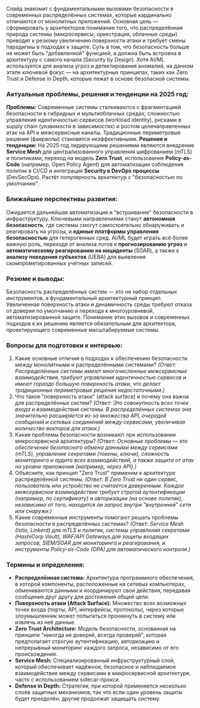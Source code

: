 Слайд знакомит с фундаментальными вызовами безопасности в современных распределённых системах, которые кардинально отличаются от монолитных приложений. Основная цель — сформировать у архитекторов понимание того, что распределённая природа системы (микросервисы, оркестрация, облачные среды) приводит к резкому увеличению поверхности атаки и требует смены парадигмы в подходах к защите. Суть в том, что безопасность больше не может быть "добавленной" функцией, а должна быть встроена в архитектуру с самого начала (Security by Design). Хотя AI/ML используется для анализа угроз и детектирования аномалий, на данном этапе ключевой фокус — на архитектурных принципах, таких как Zero Trust и Defense in Depth, которые лежат в основе безопасной системы.

### **Актуальные проблемы, решения и тенденции на 2025 год:**
**Проблемы:** Современные системы сталкиваются с фрагментацией безопасности в гибридных и мультиоблачных средах, сложностью управления идентичностью сервисов (workload identity), рисками в supply chain (уязвимости в зависимостях) и ростом целенаправленных атак на API и межсервисные каналы. Традиционные периметровые решения (фаерволы) становятся неэффективными.
**Решения и тенденции:** На 2025 год лидирующими решениями являются внедрение **Service Mesh** для централизованного управления шифрованием (mTLS) и политиками, переход на модель **Zero Trust**, использование **Policy-as-Code** (например, Open Policy Agent) для автоматизации соблюдения политик в CI/CD и интеграция **Security в DevOps процессы** (DevSecOps). Растёт популярность архитектур с "безопасностью по умолчанию".

### **Ближайшие перспективы развития:**
Ожидается дальнейшая автоматизация и "встраивание" безопасности в инфраструктуру. Ключевыми направлениями станут **автономная безопасность**, где системы смогут самостоятельно обнаруживать и реагировать на угрозы, и **единые платформы управления безопасностью** для гетерогенных сред. AI/ML будет играть всё более важную роль, переходя от анализа логов к **прогнозированию угроз** и **автоматическому реагированию на инциденты** (SOAR), а также к **анализу поведения субъектов** (UEBA) для выявления скомпрометированных учётных записей.

### **Резюме и выводы:**
Безопасность распределённых систем — это не набор отдельных инструментов, а фундаментальный архитектурный принцип. Увеличенная поверхность атаки и динамичность среды требуют отказа от доверия по умолчанию и перехода к многоуровневой, автоматизированной защите. Понимание этих вызовов и современных подходов к их решению является обязательным для архитектора, проектирующего современные масштабируемые системы.

### **Вопросы для подготовки к интервью:**
1.  Какие основные отличия в подходах к обеспечению безопасности между монолитными и распределёнными системами? *(Ответ: Распределённые системы имеют многочисленные межсервисные взаимодействия, требуют управления идентичностью сервисов и имеют гораздо большую поверхность атаки, что делает традиционные периметровые решения недостаточными.)*
2.  Что такое "поверхность атаки" (attack surface) и почему она важна для распределённых систем? *(Ответ: Это совокупность всех точек входа и взаимодействия системы. В распределённых системах она значительно расширяется из-за множества API, очередей сообщений и сетевых соединений между сервисами, увеличивая количество векторов для атаки.)*
3.  Какие проблемы безопасности возникают при использовании микросервисной архитектуры? *(Ответ: Основные проблемы — это обеспечение безопасного обмена данными между сервисами (mTLS), управление секретами (токены, ключи), сложность мониторинга и аудита всех взаимодействий, а также защита от атак на уровне приложения (например, через API).)*
4.  Объясните, как принцип "Zero Trust" применим к архитектуре распределённой системы. *(Ответ: В Zero Trust ни один сервис, пользователь или устройство не считается доверенным. Каждое межсервисное взаимодействие требует строгой аутентификации (например, по сертификату) и авторизации (на основе политик), независимо от того, находится ли запрос внутри "внутренней" сети или снаружи.)*
5.  Какие современные инструменты помогают решать проблемы безопасности в распределённых системах? *(Ответ: Service Mesh (Istio, Linkerd) для mTLS и политик, системы управления секретами (HashiCorp Vault), WAF/API Gateways для защиты входящих запросов, SIEM/SOAR для мониторинга и реагирования, и инструменты Policy-as-Code (OPA) для автоматического контроля.)*

### **Термины и определения:**
*   **Распределённая система:** Архитектура программного обеспечения, в которой компоненты, расположенные на сетевых компьютерах, обмениваются данными и координируют свои действия, передавая сообщения друг другу для достижения общей цели.
*   **Поверхность атаки (Attack Surface):** Множество всех возможных точек входа (порты, API, интерфейсы, протоколы), через которые злоумышленник может попытаться проникнуть в систему или извлечь из неё данные.
*   **Zero Trust Architecture:** Модель безопасности, основанная на принципе "никогда не доверяй, всегда проверяй", которая предполагает строгую аутентификацию, авторизацию и непрерывный мониторинг каждого запроса, независимо от его происхождения.
*   **Service Mesh:** Специализированный инфраструктурный слой, который обеспечивает надёжное, безопасное и наблюдаемое взаимодействие между сервисами в микросервисной архитектуре, часто с использованием sidecar-прокси.
*   **Defense in Depth:** Стратегия, при которой применяется несколько слоёв защитных механизмов, так что если один уровень защиты будет преодолён, другие продолжат защищать систему.